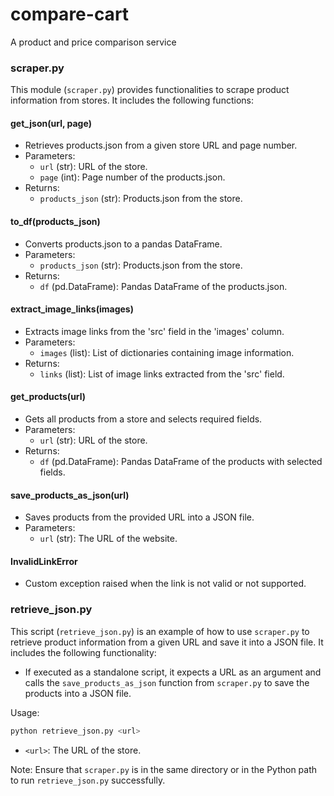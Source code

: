 # compare-cart
A product and price comparison service

### scraper.py

This module (`scraper.py`) provides functionalities to scrape product information from stores. It includes the following functions:

#### get_json(url, page)
- Retrieves products.json from a given store URL and page number.
- Parameters:
  - `url` (str): URL of the store.
  - `page` (int): Page number of the products.json.
- Returns:
  - `products_json` (str): Products.json from the store.

#### to_df(products_json)
- Converts products.json to a pandas DataFrame.
- Parameters:
  - `products_json` (str): Products.json from the store.
- Returns:
  - `df` (pd.DataFrame): Pandas DataFrame of the products.json.

#### extract_image_links(images)
- Extracts image links from the 'src' field in the 'images' column.
- Parameters:
  - `images` (list): List of dictionaries containing image information.
- Returns:
  - `links` (list): List of image links extracted from the 'src' field.

#### get_products(url)
- Gets all products from a store and selects required fields.
- Parameters:
  - `url` (str): URL of the store.
- Returns:
  - `df` (pd.DataFrame): Pandas DataFrame of the products with selected fields.

#### save_products_as_json(url)
- Saves products from the provided URL into a JSON file.
- Parameters:
  - `url` (str): The URL of the website.

#### InvalidLinkError
- Custom exception raised when the link is not valid or not supported.

### retrieve_json.py

This script (`retrieve_json.py`) is an example of how to use `scraper.py` to retrieve product information from a given URL and save it into a JSON file. It includes the following functionality:

- If executed as a standalone script, it expects a URL as an argument and calls the `save_products_as_json` function from `scraper.py` to save the products into a JSON file.

Usage:

```bash
python retrieve_json.py <url>
```

- `<url>`: The URL of the store.

Note: Ensure that `scraper.py` is in the same directory or in the Python path to run `retrieve_json.py` successfully.